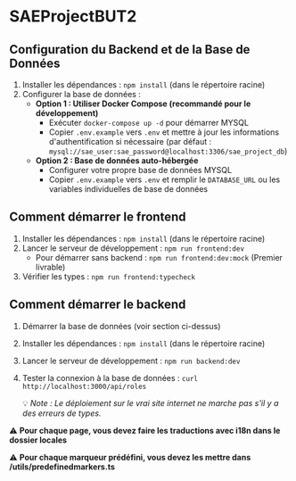 # SAEProjectBUT2

## Configuration du Backend et de la Base de Données

1. Installer les dépendances : `npm install` (dans le répertoire racine)
2. Configurer la base de données :
   - **Option 1 : Utiliser Docker Compose (recommandé pour le développement)**
     - Exécuter `docker-compose up -d` pour démarrer MYSQL
     - Copier `.env.example` vers `.env` et mettre à jour les informations d'authentification si nécessaire (par défaut : `mysql://sae_user:sae_password@localhost:3306/sae_project_db`)
   - **Option 2 : Base de données auto-hébergée**
     - Configurer votre propre base de données MYSQL
     - Copier `.env.example` vers `.env` et remplir le `DATABASE_URL` ou les variables individuelles de base de données

## Comment démarrer le frontend

1. Installer les dépendances : `npm install` (dans le répertoire racine)
2. Lancer le serveur de développement : `npm run frontend:dev`
   - Pour démarrer sans backend : `npm run frontend:dev:mock` (Premier livrable)
3. Vérifier les types : `npm run frontend:typecheck`

## Comment démarrer le backend

1. Démarrer la base de données (voir section ci-dessus)
2. Installer les dépendances : `npm install` (dans le répertoire racine)
3. Lancer le serveur de développement : `npm run backend:dev`
4. Tester la connexion à la base de données : `curl http://localhost:3000/api/roles`

   💡 *Note : Le déploiement sur le vrai site internet ne marche pas s'il y a des erreurs de types.*

⚠️ **Pour chaque page, vous devez faire les traductions avec i18n dans le dossier locales**

⚠️ **Pour chaque marqueur prédéfini, vous devez les mettre dans /utils/predefinedmarkers.ts**
